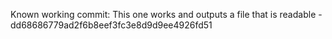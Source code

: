 Known working commit:
This one works and outputs a file that is readable - dd68686779ad2f6b8eef3fc3e8d9d9ee4926fd51

